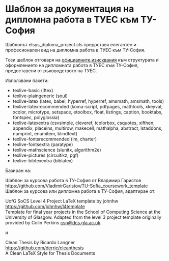 # Шаблон за документация на дипломна работа в ТУЕС към ТУ-София

Шаблонът elsys_diploma_project.cls предоставя елегантен и професионален вид на дипломна работа в ТУЕС към ТУ-София.

Този шаблон отговаря на [официалните изисквания](https://docs.google.com/document/d/1VzBvhvyZdmg6xZiR0t4oY2UsfA8gEJz9/export?format=pdf&attachment=false) към структурата и оформлението на дипломната работа в ТУЕС към ТУ-София, предоставени от ръководството на ТУЕС.

Използвани пакети:

- texlive-basic (iftex)
- texlive-plaingeneric (soul)
- texlive-latex (latex, babel, hyperref, hyperref, amsmath, amsmath, tools)
- texlive-latexrecommended (koma-script, pdfpages, mathtools, xkeyval, xcolor, microtype, setspace, etoolbox, float, listings, caption, booktabs, fontspec, polyglossia)
- texlive-latexextra (csvsimple, cleveref, tcolorbox, csquotes, xifthen, appendix, placeins, multirow, makecell, mathalpha, abstract, lstaddons, numprint, enumitem, blindtext)
- texlive-fontsrecommended (lm, charter)
- texlive-fontsextra (paratype)
- texlive-mathscience (siunitx, algorithm2e)
- texlive-pictures (circuitikz, pgf)
- texlive-bibtexextra (biblatex)

Базиран на:

Шаблон за курсова работа в ТУ-София от Владимир Гаристов\
https://github.com/VladimirGaristov/TU-Sofia_coursework_template \
Шаблон за курсова или дипломна работа в ТУ-София, адаптиран от:

UofG SoCS Level 4 Project LaTeX template by johnhw\
https://github.com/johnhw/l4template \
Template for final year projects in the School of Computing Science at the University of Glasgow. Adapted from the level 3 project template originally provided by Colin Perkins <csp@dcs.gla.ac.uk>.

и

Clean Thesis by Ricardo Langner\
https://github.com/derric/cleanthesis \
A Clean LaTeX Style for Thesis Documents
